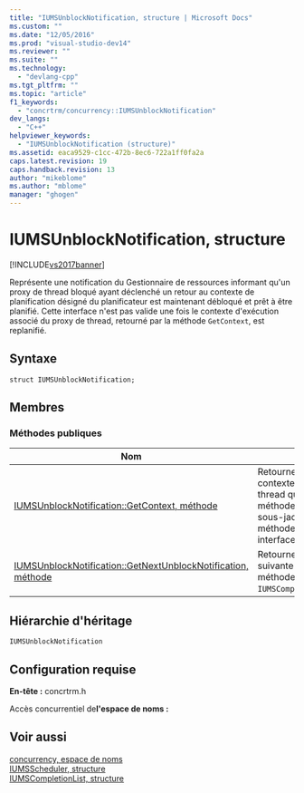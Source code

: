 ```yaml
---
title: "IUMSUnblockNotification, structure | Microsoft Docs"
ms.custom: ""
ms.date: "12/05/2016"
ms.prod: "visual-studio-dev14"
ms.reviewer: ""
ms.suite: ""
ms.technology: 
  - "devlang-cpp"
ms.tgt_pltfrm: ""
ms.topic: "article"
f1_keywords: 
  - "concrtrm/concurrency::IUMSUnblockNotification"
dev_langs: 
  - "C++"
helpviewer_keywords: 
  - "IUMSUnblockNotification (structure)"
ms.assetid: eaca9529-c1cc-472b-8ec6-722a1ff0fa2a
caps.latest.revision: 19
caps.handback.revision: 13
author: "mikeblome"
ms.author: "mblome"
manager: "ghogen"
---
```

# IUMSUnblockNotification, structure
[!INCLUDE[vs2017banner](../../../assembler/inline/includes/vs2017banner.md)]

Représente une notification du Gestionnaire de ressources informant qu'un proxy de thread bloqué ayant déclenché un retour au contexte de planification désigné du planificateur est maintenant débloqué et prêt à être planifié.  Cette interface n'est pas valide une fois le contexte d'exécution associé du proxy de thread, retourné par la méthode `GetContext`, est replanifié.  
  
## Syntaxe  
  
```  
struct IUMSUnblockNotification;  
```  
  
## Membres  
  
### Méthodes publiques  
  
|Nom|Description|  
|---------|-----------------|  
|[IUMSUnblockNotification::GetContext, méthode](../Topic/IUMSUnblockNotification::GetContext%20Method.md)|Retourne l'interface `IExecutionContext` pour le contexte d'exécution associé au proxy de thread qui s'est débloqué.  Une fois cette méthode retournée et le contexte d'exécution sous\-jacent replanifié via un appel à la méthode `IThreadProxy::SwitchTo`, cette interface n'est plus valide.|  
|[IUMSUnblockNotification::GetNextUnblockNotification, méthode](../Topic/IUMSUnblockNotification::GetNextUnblockNotification%20Method.md)|Retourne l'interface `IUMSUnblockNotification` suivante dans la chaîne retournée par la méthode `IUMSCompletionList::GetUnblockNotifications`.|  
  
## Hiérarchie d'héritage  
 `IUMSUnblockNotification`  
  
## Configuration requise  
 **En\-tête :** concrtrm.h  
  
 Accès concurrentiel de**l'espace de noms :**  
  
## Voir aussi  
 [concurrency, espace de noms](../../../parallel/concrt/reference/concurrency-namespace.md)   
 [IUMSScheduler, structure](../../../parallel/concrt/reference/iumsscheduler-structure.md)   
 [IUMSCompletionList, structure](../../../parallel/concrt/reference/iumscompletionlist-structure.md)